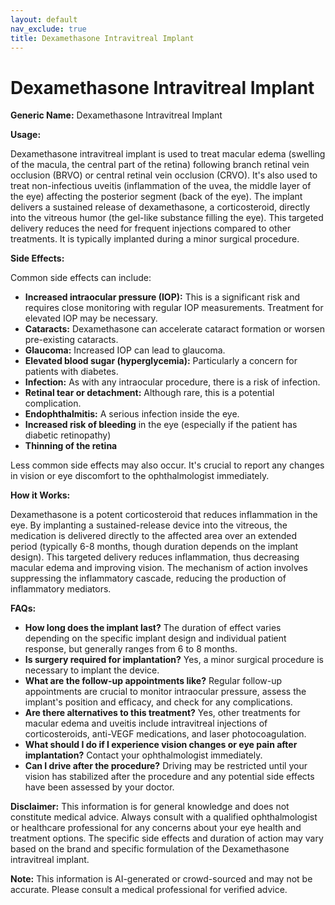 ```yaml
---
layout: default
nav_exclude: true
title: Dexamethasone Intravitreal Implant
---
```


# Dexamethasone Intravitreal Implant

**Generic Name:** Dexamethasone Intravitreal Implant

**Usage:**

Dexamethasone intravitreal implant is used to treat macular edema (swelling of the macula, the central part of the retina) following branch retinal vein occlusion (BRVO) or central retinal vein occlusion (CRVO).  It's also used to treat non-infectious uveitis (inflammation of the uvea, the middle layer of the eye) affecting the posterior segment (back of the eye).  The implant delivers a sustained release of dexamethasone, a corticosteroid, directly into the vitreous humor (the gel-like substance filling the eye).  This targeted delivery reduces the need for frequent injections compared to other treatments.  It is typically implanted during a minor surgical procedure.

**Side Effects:**

Common side effects can include:

* **Increased intraocular pressure (IOP):** This is a significant risk and requires close monitoring with regular IOP measurements.  Treatment for elevated IOP may be necessary.
* **Cataracts:**  Dexamethasone can accelerate cataract formation or worsen pre-existing cataracts.
* **Glaucoma:**  Increased IOP can lead to glaucoma.
* **Elevated blood sugar (hyperglycemia):** Particularly a concern for patients with diabetes.
* **Infection:**  As with any intraocular procedure, there is a risk of infection.
* **Retinal tear or detachment:** Although rare, this is a potential complication.
* **Endophthalmitis:** A serious infection inside the eye.
* **Increased risk of bleeding** in the eye (especially if the patient has diabetic retinopathy)
* **Thinning of the retina**


Less common side effects may also occur.  It's crucial to report any changes in vision or eye discomfort to the ophthalmologist immediately.

**How it Works:**

Dexamethasone is a potent corticosteroid that reduces inflammation in the eye. By implanting a sustained-release device into the vitreous, the medication is delivered directly to the affected area over an extended period (typically 6-8 months, though duration depends on the implant design). This targeted delivery reduces inflammation, thus decreasing macular edema and improving vision.  The mechanism of action involves suppressing the inflammatory cascade, reducing the production of inflammatory mediators.

**FAQs:**

* **How long does the implant last?**  The duration of effect varies depending on the specific implant design and individual patient response, but generally ranges from 6 to 8 months.
* **Is surgery required for implantation?** Yes, a minor surgical procedure is necessary to implant the device.
* **What are the follow-up appointments like?** Regular follow-up appointments are crucial to monitor intraocular pressure, assess the implant's position and efficacy, and check for any complications.
* **Are there alternatives to this treatment?** Yes, other treatments for macular edema and uveitis include intravitreal injections of corticosteroids, anti-VEGF medications, and laser photocoagulation.
* **What should I do if I experience vision changes or eye pain after implantation?** Contact your ophthalmologist immediately.
* **Can I drive after the procedure?** Driving may be restricted until your vision has stabilized after the procedure and any potential side effects have been assessed by your doctor.


**Disclaimer:** This information is for general knowledge and does not constitute medical advice. Always consult with a qualified ophthalmologist or healthcare professional for any concerns about your eye health and treatment options.  The specific side effects and duration of action may vary based on the brand and specific formulation of the Dexamethasone intravitreal implant.


**Note:** This information is AI-generated or crowd-sourced and may not be accurate. Please consult a medical professional for verified advice.